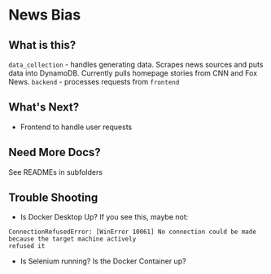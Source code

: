 # News Bias 

## What is this? 
`data_collection` - handles generating data. Scrapes news sources and puts data into DynamoDB. Currently pulls homepage stories from CNN and Fox News. 
`backend` - processes requests from `frontend`

## What's Next?
- Frontend to handle user requests

## Need More Docs? 
See READMEs in subfolders

## Trouble Shooting
- Is Docker Desktop Up? If you see this, maybe not:
```
ConnectionRefusedError: [WinError 10061] No connection could be made because the target machine actively
refused it
```
- Is Selenium running? Is the Docker Container up? 